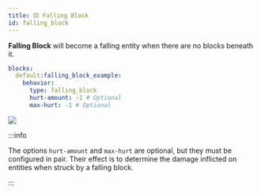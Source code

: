 ```yaml
---
title: 🟨 Falling Block
id: falling_block
---
```


**Falling Block** will become a falling entity when there are no blocks beneath it.

```yml
blocks:
  default:falling_block_example:
    behavior:
      type: falling_block
      hurt-amount: -1 # Optional
      max-hurt: -1 # Optional
```

![](/img/falling_block.png)

:::info

The options `hurt-amount` and `max-hurt` are optional, but they must be configured in pair. Their effect is to determine the damage inflicted on entities when struck by a falling block.

:::